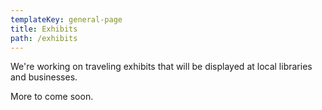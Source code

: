 ```yaml
---
templateKey: general-page
title: Exhibits
path: /exhibits
---
```

We're working on traveling exhibits that will be displayed at local libraries and businesses.

More to come soon.
